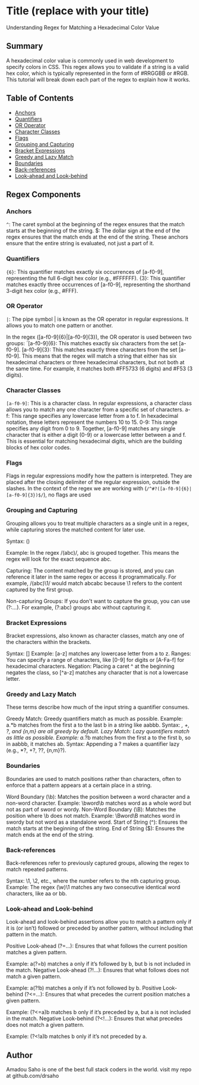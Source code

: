 # Title (replace with your title)

Understanding Regex for Matching a Hexadecimal Color Value

## Summary

A hexadecimal color value is commonly used in web development to specify colors in CSS. This regex allows you to validate if a string is a valid hex color, which is typically represented in the form of #RRGGBB or #RGB. This tutorial will break down each part of the regex to explain how it works.

## Table of Contents

- [Anchors](#anchors)
- [Quantifiers](#quantifiers)
- [OR Operator](#or-operator)
- [Character Classes](#character-classes)
- [Flags](#flags)
- [Grouping and Capturing](#grouping-and-capturing)
- [Bracket Expressions](#bracket-expressions)
- [Greedy and Lazy Match](#greedy-and-lazy-match)
- [Boundaries](#boundaries)
- [Back-references](#back-references)
- [Look-ahead and Look-behind](#look-ahead-and-look-behind)

## Regex Components

### Anchors
`^`: The caret symbol at the beginning of the regex ensures that the match starts at the beginning of the string.
$: The dollar sign at the end of the regex ensures that the match ends at the end of the string.
These anchors ensure that the entire string is evaluated, not just a part of it.


### Quantifiers

`{6}`: This quantifier matches exactly six occurrences of [a-f0-9], representing the full 6-digit hex color (e.g., #FFFFFF).
{3}: This quantifier matches exactly three occurrences of [a-f0-9], representing the shorthand 3-digit hex color (e.g., #FFF).

### OR Operator
`|`: The pipe symbol | is known as the OR operator in regular expressions. It allows you to match one pattern or another.

In the regex ([a-f0-9]{6}|[a-f0-9]{3}), the OR operator is used between two groups:
`[a-f0-9]{6}: This matches exactly six characters from the set [a-f0-9].
[a-f0-9]{3}: This matches exactly three characters from the set [a-f0-9].
This means that the regex will match a string that either has six hexadecimal characters or three hexadecimal characters, but not both at the same time. For example, it matches both #FF5733 (6 digits) and #F53 (3 digits).

### Character Classes

`[a-f0-9]`: This is a character class. In regular expressions, a character class allows you to match any one character from a specific set of characters.
a-f: This range specifies any lowercase letter from a to f. In hexadecimal notation, these letters represent the numbers 10 to 15.
0-9: This range specifies any digit from 0 to 9.
Together, [a-f0-9] matches any single character that is either a digit (0-9) or a lowercase letter between a and f. This is essential for matching hexadecimal digits, which are the building blocks of hex color codes.

### Flags
Flags in regular expressions modify how the pattern is interpreted. They are placed after the closing delimiter of the regular expression, outside the slashes. In the context of the regex we are working with (`/^#?([a-f0-9]{6}|[a-f0-9]{3})$/`), no flags are used

### Grouping and Capturing
Grouping allows you to treat multiple characters as a single unit in a regex, while capturing stores the matched content for later use.

Syntax: ()

Example: In the regex /(abc)/, abc is grouped together. This means the regex will look for the exact sequence abc.

Capturing: The content matched by the group is stored, and you can reference it later in the same regex or access it programmatically. For example, /(abc)\1/ would match abcabc because \1 refers to the content captured by the first group.

Non-capturing Groups: If you don't want to capture the group, you can use (?:...). For example, (?:abc) groups abc without capturing it.


### Bracket Expressions
Bracket expressions, also known as character classes, match any one of the characters within the brackets.

Syntax: []
Example: [a-z] matches any lowercase letter from a to z.
Ranges: You can specify a range of characters, like [0-9] for digits or [A-Fa-f] for hexadecimal characters.
Negation: Placing a caret ^ at the beginning negates the class, so [^a-z] matches any character that is not a lowercase letter.

### Greedy and Lazy Match
These terms describe how much of the input string a quantifier consumes.

Greedy Match: Greedy quantifiers match as much as possible.
Example: a.*b matches from the first a to the last b in a string like aabbb.
Syntax: *, +, ?, and {n,m} are all greedy by default.
Lazy Match: Lazy quantifiers match as little as possible.
Example: a.*?b matches from the first a to the first b, so in aabbb, it matches ab.
Syntax: Appending a ? makes a quantifier lazy (e.g., *?, +?, ??, {n,m}?).

### Boundaries
Boundaries are used to match positions rather than characters, often to enforce that a pattern appears at a certain place in a string.

Word Boundary (\b): Matches the position between a word character and a non-word character.
Example: \bword\b matches word as a whole word but not as part of sword or wordy.
Non-Word Boundary (\B): Matches the position where \b does not match.
Example: \Bword\B matches word in swordy but not word as a standalone word.
Start of String (^): Ensures the match starts at the beginning of the string.
End of String ($): Ensures the match ends at the end of the string.

### Back-references
Back-references refer to previously captured groups, allowing the regex to match repeated patterns.

Syntax: \1, \2, etc., where the number refers to the nth capturing group.
Example: The regex (\w)\1 matches any two consecutive identical word characters, like aa or bb.

### Look-ahead and Look-behind
Look-ahead and look-behind assertions allow you to match a pattern only if it is (or isn’t) followed or preceded by another pattern, without including that pattern in the match.

Positive Look-ahead (?=...): Ensures that what follows the current position matches a given pattern.

Example: a(?=b) matches a only if it’s followed by b, but b is not included in the match.
Negative Look-ahead (?!...): Ensures that what follows does not match a given pattern.

Example: a(?!b) matches a only if it’s not followed by b.
Positive Look-behind (?<=...): Ensures that what precedes the current position matches a given pattern.

Example: (?<=a)b matches b only if it’s preceded by a, but a is not included in the match.
Negative Look-behind (?<!...): Ensures that what precedes does not match a given pattern.

Example: (?<!a)b matches b only if it’s not preceded by a.

## Author

Amadou Saho is one of the best full stack coders in the world. visit my repo at github.com/drsaho
